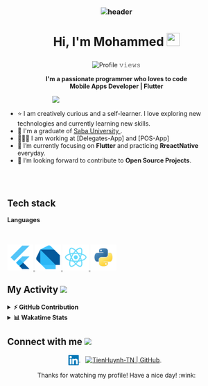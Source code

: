 <!-- Header -->
<h3 align="center">
  
  ![header](https://user-images.githubusercontent.com/59575502/127335491-fdba1874-e943-4d3c-ab8c-678ffe22f8b8.png)
<h1 align="center">
 
  Hi, I'm Mohammed <img src="https://github.com/oHTGo/oHTGo/blob/main/images/hi.gif" width="30px" height="30px">
</h1>

<!-- Counter -->
<p align="center">
  <img alt="Profile 𝚟𝚒𝚎𝚠𝚜" height="20px" src="https://hits.seeyoufarm.com/api/count/incr/badge.svg?url=https://github.com/oHTGo&count_bg=%23579E91&title_bg=%23555555&icon=&icon_color=%23E7E7E7&title=Views&edge_flat=false">
</p>

<p align="center">
  <b>I'm a passionate programmer who loves to code</b>
  <br>
  <b>Mobile Apps Developer | Flutter</b>

</p>

<img align='right' src="https://github.com/oHTGo/oHTGo/blob/main/images/coding.gif" width="400">
<br>

- ⭐ I am creatively curious and a self-learner. I love exploring new technologies and currently learning new skills.
- 📓 I'm a graduate of [Saba University ](https://www.facebook.com/SabaUniversityY/).
- 👨🏻‍💻 I am working at [Delegates-App] and [POS-App] 
- 🌱 I’m currently focusing on **Flutter** and practicing **RreactNative** everyday.
- 💬 I’m looking forward to contribute to **Open Source Projects**.
<br>
<br>
<h2>Tech stack</h2>

<p align="center">





  
  <b>Languages</b>

  <br>
  <br>
  <a href="https://en.wikipedia.org/wiki/C_(programming_language)" target="_blank">
<code><img height="60" src="https://raw.githubusercontent.com/github/explore/80688e429a7d4ef2fca1e82350fe8e3517d3494d/topics/flutter/flutter.png"></code>
  </a>
  <a href="https://developer.mozilla.org/en-US/docs/Web/JavaScript" target="_blank">
<code><img height="60" src="https://raw.githubusercontent.com/github/explore/80688e429a7d4ef2fca1e82350fe8e3517d3494d/topics/dart/dart.png"></code>
  </a>
  <a href="https://www.typescriptlang.org" target="_blank">
<code><img height="60" src="https://raw.githubusercontent.com/github/explore/80688e429a7d4ef2fca1e82350fe8e3517d3494d/topics/react/react.png"></code>
  </a>
  <a href="https://www.java.com" target="_blank">
<code><img height="60" src="https://raw.githubusercontent.com/github/explore/80688e429a7d4ef2fca1e82350fe8e3517d3494d/topics/python/python.png"></code>
  </a>




 
<!-- My Activity -->
<h2>My Activity <img src="https://github.com/oHTGo/oHTGo/blob/main/images/github-stats.gif" height="35px"></h2>
<details> 
  <summary><b>⚡ GitHub Contribution</b></summary>
  <br>
  <p><img alt="oHTGo's GitHub Contribution" src="https://github.com/oHTGo/oHTGo/blob/snake/snake.svg"/></p>
  <br>
</details>
<details> 
  <summary><b>📊 Wakatime Stats</b></summary>
  <br>
  
<!--START_SECTION:waka-->
![Code Time](http://img.shields.io/badge/Code%20Time-216%20hrs%2024%20mins-blue)

**I'm a Night 🦉**

```text
🌞 Morning    84 commits     ████░░░░░░░░░░░░░░░░░░░░░   17.83%
🌆 Daytime    145 commits    ███████░░░░░░░░░░░░░░░░░░   30.79%
🌃 Evening    194 commits    ██████████░░░░░░░░░░░░░░░   41.19%
🌙 Night      48 commits     ██░░░░░░░░░░░░░░░░░░░░░░░   10.19%

```

📅 **I'm Most Productive on Tuesday**

```text
Monday       73 commits     ████░░░░░░░░░░░░░░░░░░░░░   15.5%
Tuesday      86 commits     ████░░░░░░░░░░░░░░░░░░░░░   18.26%
Wednesday    74 commits     ████░░░░░░░░░░░░░░░░░░░░░   15.71%
Thursday     36 commits     ██░░░░░░░░░░░░░░░░░░░░░░░   7.64%
Friday       55 commits     ███░░░░░░░░░░░░░░░░░░░░░░   11.68%
Saturday     62 commits     ███░░░░░░░░░░░░░░░░░░░░░░   13.16%
Sunday       85 commits     ████░░░░░░░░░░░░░░░░░░░░░   18.05%

```

📊 **This Week I Spent My Time On**

```text
⌚︎ Time Zone: Asia/Ho_Chi_Minh

💬 Programming Languages:
Other                    18 hrs 45 mins      █████████████████░░░░░░░░   69.59%
Projects               3 hrs 17 mins       ███░░░░░░░░░░░░░░░░░░░░░░   12.19%
Firebase                      2 hrs 45 mins       ██░░░░░░░░░░░░░░░░░░░░░░░   10.22%
Flutter                     1 hr 6 mins         █░░░░░░░░░░░░░░░░░░░░░░░░   4.1%
Dart                     24 mins             ░░░░░░░░░░░░░░░░░░░░░░░░░   1.49%

🔥 Editors:
Browser                  18 hrs 2 mins       ████████████████░░░░░░░░░   66.94%
VS Code                  7 hrs 48 mins       ███████░░░░░░░░░░░░░░░░░░   28.97%
Android Studio                 1 hr 6 mins         █░░░░░░░░░░░░░░░░░░░░░░░░   4.09%

```

<!--END_SECTION:waka-->
</details>

<!-- Connection -->
<h2> Connect with me <img src="https://github.com/oHTGo/oHTGo/blob/main/images/handshake.gif" height="35px"></h2>
<p align="center">




<p align="center">
  
  <a href="linkedin.com/in/mohammedalhaseki" target="_blank">
    <img align="center" alt="TienHuynh-TN | Linkedin" width="24px" src="https://github.com/SatYu26/SatYu26/blob/master/Assets/Linkedin.svg" />
  </a> &nbsp;&nbsp;
  
  <a href="https://github.com/MOHAMMED-ALHASEKI/MOHAMMED-ALHASEKI" target="_blank">
    <img align="center" alt="TienHuynh-TN | GitHub" width="26px" src="https://upload.wikimedia.org/wikipedia/commons/thumb/a/ae/Github-desktop-logo-symbol.svg/1024px-Github-desktop-logo-symbol.svg.png" />
  </a> &nbsp;&nbsp;
<p> 

<div align="center">
   Thanks for watching my profile! Have a nice day! :wink: <br/>
